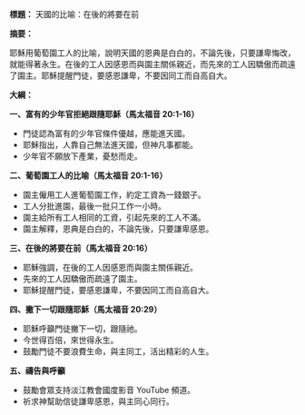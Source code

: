 **標題：** 天國的比喻：在後的將要在前

**摘要：**

耶穌用葡萄園工人的比喻，說明天國的恩典是白白的，不論先後，只要謙卑悔改，就能得著永生。在後的工人因感恩而與園主關係親近，而先來的工人因驕傲而疏遠了園主。耶穌提醒門徒，要感恩謙卑，不要因同工而自高自大。

**大綱：**

**一、富有的少年官拒絕跟隨耶穌（馬太福音 20:1-16）**
* 門徒認為富有的少年官條件優越，應能進天國。
* 耶穌指出，人靠自己無法進天國，但神凡事都能。
* 少年官不願放下產業，憂愁而走。

**二、葡萄園工人的比喻（馬太福音 20:1-16）**
* 園主僱用工人進葡萄園工作，約定工資為一錢銀子。
* 工人分批進園，最後一批只工作一小時。
* 園主給所有工人相同的工資，引起先來的工人不滿。
* 園主解釋，恩典是白白的，不論先後，只要謙卑感恩。

**三、在後的將要在前（馬太福音 20:16）**
* 耶穌強調，在後的工人因感恩而與園主關係親近。
* 先來的工人因驕傲而疏遠了園主。
* 耶穌提醒門徒，要感恩謙卑，不要因同工而自高自大。

**四、撇下一切跟隨耶穌（馬太福音 20:29）**
* 耶穌呼籲門徒撇下一切，跟隨祂。
* 今世得百倍，來世得永生。
* 鼓勵門徒不要浪費生命，與主同工，活出精彩的人生。

**五、禱告與呼籲**
* 鼓勵會眾支持淡江教會國度影音 YouTube 頻道。
* 祈求神幫助信徒謙卑感恩，與主同心同行。